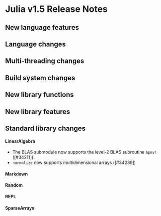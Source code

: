 Julia v1.5 Release Notes
========================

New language features
---------------------


Language changes
----------------


Multi-threading changes
-----------------------


Build system changes
--------------------


New library functions
---------------------


New library features
--------------------


Standard library changes
------------------------


#### LinearAlgebra
* The BLAS submodule now supports the level-2 BLAS subroutine `hpmv!` ([#34211]).
* `normalize` now supports multidimensional arrays ([#34239])

#### Markdown


#### Random


#### REPL


#### SparseArrays


<!--- generated by NEWS-update.jl: -->
